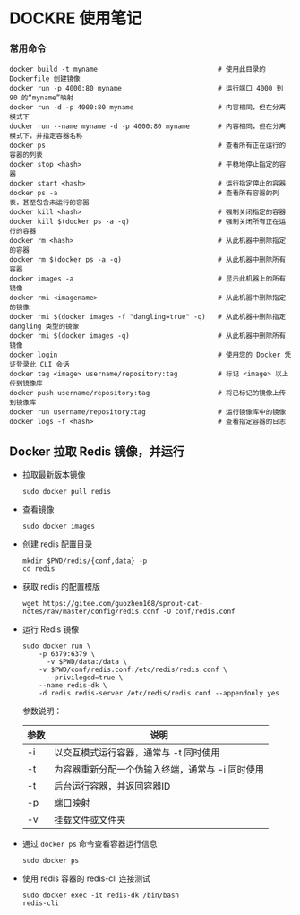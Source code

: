 # DOCKRE 使用笔记

### 常用命令

```shell
docker build -t myname 								# 使用此目录的 Dockerfile 创建镜像
docker run -p 4000:80 myname						# 运行端口 4000 到 90 的“myname”映射
docker run -d -p 4000:80 myname						# 内容相同，但在分离模式下
docker run --name myname -d -p 4000:80 myname		# 内容相同，但在分离模式下，并指定容器名称
docker ps											# 查看所有正在运行的容器的列表
docker stop <hash>									# 平稳地停止指定的容器
docker start <hash>									# 运行指定停止的容器
docker ps -a										# 查看所有容器的列表，甚至包含未运行的容器
docker kill <hash>									# 强制关闭指定的容器
docker kill $(docker ps -a -q)						# 强制关闭所有正在运行的容器
docker rm <hash>									# 从此机器中删除指定的容器
docker rm $(docker ps -a -q)						# 从此机器中删除所有容器
docker images -a									# 显示此机器上的所有镜像
docker rmi <imagename>								# 从此机器中删除指定的镜像
docker rmi $(docker images -f "dangling=true" -q)	# 从此机器中删除指定 dangling 类型的镜像
docker rmi $(docker images -q)						# 从此机器中删除所有镜像
docker login										# 使用您的 Docker 凭证登录此 CLI 会话
docker tag <image> username/repository:tag			# 标记 <image> 以上传到镜像库
docker push username/repository:tag					# 将已标记的镜像上传到镜像库
docker run username/repository:tag					# 运行镜像库中的镜像
docker logs -f <hash>								# 查看指定容器的日志
```

## Docker 拉取 Redis 镜像，并运行

* 拉取最新版本镜像

  ```shell
  sudo docker pull redis
  ```

* 查看镜像

  ```shell
  sudo docker images
  ```

* 创建 redis 配置目录

  ```
  mkdir $PWD/redis/{conf,data} -p
  cd redis
  ```

* 获取 redis 的配置模版

  ```shell
  wget https://gitee.com/guozhen168/sprout-cat-notes/raw/master/config/redis.conf -O conf/redis.conf
  ```
	
* 运行 Redis 镜像

  ```shell
  sudo docker run \
      -p 6379:6379 \
	    -v $PWD/data:/data \
      -v $PWD/conf/redis.conf:/etc/redis/redis.conf \
	    --privileged=true \
      --name redis-dk \
      -d redis redis-server /etc/redis/redis.conf --appendonly yes
  ```
  
  参数说明：
  
  |  参数  | 说明                                                    |
  | ---- | -------------------------------------------------------- |
  |  -i   | 以交互模式运行容器，通常与 -t 同时使用                       |
  |  -t   | 为容器重新分配一个伪输入终端，通常与 -i 同时使用             |
  |  -t   | 后台运行容器，并返回容器ID                                   |
  |  -p   | 端口映射 |
  | -v | 挂载文件或文件夹 |

* 通过 `docker ps` 命令查看容器运行信息

  ```shell
  sudo docker ps
  ```

* 使用 redis 容器的 redis-cli 连接测试

  ```shell
  sudo docker exec -it redis-dk /bin/bash
  redis-cli
  ```

  